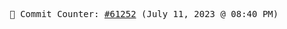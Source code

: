 <p align="center">
    <samp>
        📮 Commit Counter: <a href="https://github.com/Javascript-void0/Javascript-void0/commits/main">#61252</a> (July 11, 2023 @ 08:40 PM)
    </samp>
</p>